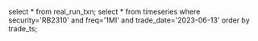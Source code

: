 select * from real_run_txn;
select * from timeseries where security='RB2310' and freq='1MI' and trade_date='2023-06-13' order by trade_ts;